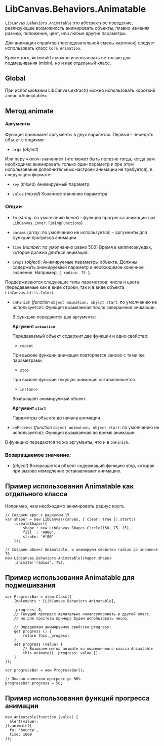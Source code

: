 LibCanvas.Behaviors.Animatable
==============================

`LibCanvas.Behaviors.Animatable` это абстрактное поведение, реализующее возможность анимировать объекты,
плавно изменяя размер, положение, цвет, или любые другие параметры.

Для анимации спрайтов (последовательной смены картинок) следует использовать класс `Core.Animation`.

Кроме того, `Animatable` можно использовать не только для подмешивания (mixin), но и как отдельный класс.

## Global

При использовании LibCanvas.extract() можно использовать короткий алиас «Animatable».

## Метод animate

#### Аргументы

Функция принимает аргументы в двух вариантах. Первый - передать объект с опциями:

* `args` (*object*)

Или пару «ключ-значение» (что может быть полезно тогда, когда вам необходимо анимировать только один параметр и при этом использование
дополнительных настроек анимации не требуется), в следующем формате:

* `key`   (*mixed*) Анимируемый параметр

* `value` (*mixed*) Конечное значение параметра

### Опции

* `fn`        (*string*: по умолчанию *linear*) - функция прогресса анимации (см. `LibCanvas.Inner.TimingFunctions`)

* `params`    (*array*: по умолчанию не используется) - аргументы для функции прогресса анимации.

* `time`      (*number*: по умолчанию равно 500) Время в миллисекундах, которое должна длиться анимация.

* `props`     (*object*): Анимируемые параметры объекта. Должны содержать анимируемый параметр и необходимое конечное значение. Например, `{ radius: 75 }`.

Поддерживаются следующие типы параметров: числа и цвета (передаваемые как в виде строки, так и в виде объекта `LibCanvas.Utils.Color`).

* `onFinish`  (*function* `object animation, object start`: по умолчанию не используется): Функция вызываемая после завершения анимации.

    В функцию передаются два аргумента:

    **Аргумент `animation`**

    Передаваемый объект содержит две функции и одно свойство:

    * `repeat`

    При вызове функции анимация повторяется заново с теми же параметрами.

    * `stop`

    При вызове функции текущая анимация останавливается.

    * `instance`

    Возвращает анимируемый объект.

    **Аргумент `start`**

    Параметры объекта до начала анимации.

* `onProcess` (*function* `object animation, object start`: по умолчанию не используется): Функция вызываемая во время анимации.

В функцию передаются те же аргументы, что и в `onFinish`.

### Возвращаемое значение:

* (*object*) Возвращается объект содержащий функцию stop, которая при вызове немедленно останавливает анимацию.

## Пример использования Animatable как отдельного класса

Например, нам необходимо анимировать радиус круга.

    // Создаем круг с радиусом 15
	var shaper = new LibCanvas(canvas, { clear: true }).start()
		.createShaper({
			shape : new LibCanvas.Shapes.Circle(150, 75, 15),
			fill  : '#900',
			stroke: '#f00'
		});

    // Создаем объект Animatable, и анимируем свойство radius до значения 75
    new LibCanvas.Behaviors.Animatable(shaper.shape)
        .animate('radius', 75);

## Пример использования Animatable для подмешивания

    var ProgressBar = atom.Class({
        Implements : [LibCanvas.Behaviors.Animatable],

        _progress: 0,
        // Текущий прогресс желательно инкапсулировать в другой класс,
        // но для простоты примера будем использовать число.

        // Определяем анимируемое свойство progress:
        get progress () {
            return this._progess;
        },
        set progress (value) {
            // Вызываем метод animate из подмешенного класса Animatable
            this.animate({ _progress: value });
        }
    });

    var progressBar = new ProgressBar();

    // Плавно изменяем прогресс до 50%
    progressBar.progress = 50;

## Пример использования функций прогресса анимации

    new Animatable(function (value) {
      alert(value);
    }).animate({
      fn: 'bounce',
      time: 1000
    });

